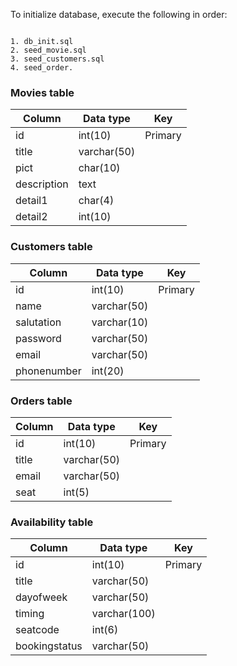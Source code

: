 To initialize database, execute the following in order:
```

1. db_init.sql
2. seed_movie.sql
3. seed_customers.sql
4. seed_order.
```

### Movies table
| Column | Data type | Key |
| --- | --- | --- |
| id | int(10) | Primary |
| title | varchar(50) |  |
| pict  | char(10) |  |
| description | text |  |
| detail1 | char(4) |  |
| detail2 | int(10) |  |

### Customers table
| Column | Data type | Key |
| --- | --- | --- |
| id | int(10) | Primary |
| name | varchar(50) |  |
| salutation  | varchar(10) |  |
| password | varchar(50) |  |
| email | varchar(50) |  |
| phonenumber | int(20) |  |

### Orders table
| Column | Data type | Key |
| --- | --- | --- |
| id | int(10) | Primary |
| title | varchar(50) |  |
| email  | varchar(50) |  |
| seat | int(5) |  |

### Availability table
| Column | Data type | Key |
| --- | --- | --- |
| id | int(10) | Primary |
| title | varchar(50) |  |
| dayofweek  | varchar(50) |  |
| timing | varchar(100) |  |
| seatcode | int(6) |  |
| bookingstatus | varchar(50) |  |